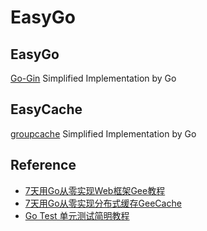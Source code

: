 # EasyGo

## EasyGo
[Go-Gin](https://github.com/gin-gonic/gin) Simplified Implementation by Go

## EasyCache
[groupcache](https://github.com/golang/groupcache) Simplified Implementation by Go

## Reference
+ [7天用Go从零实现Web框架Gee教程](https://geektutu.com/post/gee.html)
+ [7天用Go从零实现分布式缓存GeeCache](https://geektutu.com/post/geecache.html)
+ [Go Test 单元测试简明教程](https://geektutu.com/post/quick-go-test.html)